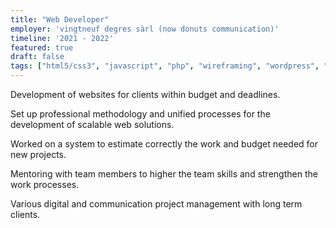 ```yaml
---
title: "Web Developer"
employer: 'vingtneuf degres sàrl (now donuts communication)'
timeline: '2021 - 2022'
featured: true
draft: false
tags: ["html5/css3", "javascript", "php", "wireframing", "wordpress", "web development", "project management", "communication skills"]
---
```

Development of websites for clients within budget and deadlines.

Set up professional methodology and unified processes for the development of scalable web solutions.

Worked on a system to estimate correctly the work and budget needed for new projects.

Mentoring with team members to higher the team skills and strengthen the work processes.

Various digital and communication project management with long term clients.
